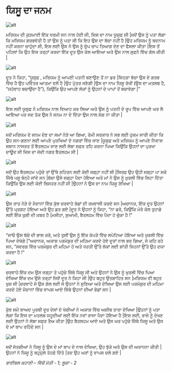 # ਯਿਸੂ ਦਾ ਜਨਮ

![alt](https://cdn.door43.org/obs/jpg/360px/obs-en-23-01.jpg)

ਮਰਿਯਮ  ਦੀ ਕੁੜਮਾਈ ਇੱਕ  ਧਰਮੀ ਜਨ ਨਾਲ ਹੋਈ ਸੀ, ਜਿਸ ਦਾ ਨਾਮ ਯੂਸੁਫ਼  ਸੀ |ਜਦੋਂ ਉਸ ਨੂੰ ਪਤਾ ਲੱਗਾ ਕਿ ਮਰਿਯਮ  ਗਰਭਵੰਤੀ  ਹੈ ਤਾਂ ਉਸ ਨੂੰ ਪਤਾ  ਸੀ ਕਿ ਇਹ ਉਸ ਦਾ ਬੱਚਾ ਨਹੀਂ ਹੈ |ਉਹ ਮਰਿਯਮ  ਨੂੰ ਬਦਨਾਮ ਨਹੀਂ ਕਰਨਾ ਚਾਹੁੰਦਾ ਸੀ, ਇਸ ਲਈ ਉਸ ਨੇ ਉਸ ਨੂੰ ਚੁੱਪ ਚਾਪ ਤਿਆਗ ਦੇਣ ਦਾ ਫੈਸਲਾ ਕੀਤਾ |ਇਸ ਤੋਂ ਪਹਿਲਾਂ ਕਿ ਉਹ ਇਸ ਤਰ੍ਹਾਂ  ਕਰਦਾ ਇੱਕ  ਦੂਤ ਉਸ ਕੋਲ ਆਇਆ ਅਤੇ ਉਸ ਨਾਲ ਸੁਫ਼ਨੇ ਵਿੱਚ  ਗੱਲ ਕੀਤੀ |

![alt](https://cdn.door43.org/obs/jpg/360px/obs-en-23-02.jpg)

ਦੂਤ ਨੇ ਕਿਹਾ, “ਯੂਸੁਫ਼ , ਮਰਿਯਮ  ਨੂੰ ਆਪਣੀ ਪਤਨੀ ਬਣਾਉਣ ਤੋਂ ਨਾ ਡਰ |ਜਿਹੜਾ ਬੱਚਾ ਉਸ ਦੇ ਗਰਭ ਵਿੱਚ  ਹੈ ਉਹ ਪਵਿੱਤਰ ਆਤਮਾ ਵਲੋਂ ਹੈ |ਉਹ ਪੁੱਤਰ ਜਣੇਗੀ |ਉਸ ਦਾ ਨਾਮ ਯਿਸੂ ਰੱਖੀਂ  (ਉਸ ਦਾ ਮਤਲਬ ਹੈ, “ਯਹੋਵਾਹ ਬਚਾਉਂਦਾ ਹੈ”), ਕਿਉਂਕਿ ਉਹ ਆਪਣੇ ਲੋਕਾਂ ਨੂੰ ਉਹਨਾਂ ਦੇ ਪਾਪਾਂ ਤੋਂ  ਬਚਾਵੇਗਾ |”

![alt](https://cdn.door43.org/obs/jpg/360px/obs-en-23-03.jpg)

ਇਸ ਲਈ ਯੂਸੁਫ਼  ਨੇ ਮਰਿਯਮ  ਨਾਲ ਵਿਆਹ ਕਰ ਲਿਆ ਅਤੇ ਉਸ ਨੂੰ ਪਤਨੀ ਦੇ ਰੂਪ ਵਿੱਚ  ਆਪਣੇ ਘਰ ਲੈ ਆਇਆ ਪਰ ਜਦ ਤੱਕ ਉਸ ਨੇ ਜਨਮ ਨਾ ਦੇ ਦਿੱਤਾ ਉਸ ਨਾਲ ਸੰਗ ਨਾ ਕੀਤਾ |

![alt](https://cdn.door43.org/obs/jpg/360px/obs-en-23-04.jpg)

ਜਦੋਂ ਮਰਿਯਮ  ਦੇ ਜਨਮ ਦੇਣ ਦਾ ਸਮਾਂ ਨੇੜੇ ਆ ਗਿਆ, ਰੋਮੀ ਸਰਕਾਰ ਨੇ ਸਭ  ਲਈ ਹੁਕਮ ਜਾਰੀ ਕੀਤਾ ਕਿ ਉਹ ਜਨ-ਗਣਨਾ ਲਈ ਆਪਣੇ ਪੁਰਖਿਆਂ ਦੇ ਨਗਰਾਂ ਵਿੱਚ  ਜਾਣ |ਯੂਸੁਫ਼  ਅਤੇ ਮਰਿਯਮ  ਨੂੰ ਆਪਣੇ ਨਿਵਾਸ ਸਥਾਨ ਨਾਸਰਤ ਤੋਂ ਬੈਤਲਹਮ ਜਾਣ ਲਈ ਲੰਬਾ ਸਫ਼ਰ ਤਹਿ ਕਰਨਾ ਪਿਆ ਕਿਉਂਕਿ ਉਹਨਾਂ ਦਾ ਪੁਰਖਾ ਦਾਊਦ  ਸੀ ਜਿਸ ਦਾ ਜੱਦੀ ਨਗਰ ਬੈਤਲਹਮ ਸੀ |

![alt](https://cdn.door43.org/obs/jpg/360px/obs-en-23-05.jpg)

ਜਦੋਂ ਉਹ ਬੈਤਲਹਮ ਪਹੁੰਚੇ ਤਾਂ ਉੱਥੇ ਠਹਿਰਨ ਲਈ ਕੋਈ ਜਗ੍ਹਾ ਨਹੀਂ ਸੀ |ਸਿਰਫ਼  ਉਹ ਉਹੀ ਜਗ੍ਹਾ ਪਾ ਸਕੇ ਜਿੱਥੇ ਪਸ਼ੂ  ਬੰਨ੍ਹੇ  ਜਾਂਦੇ ਸਨ |ਬੱਚਾ ਉਸੇ ਜਗ੍ਹਾ ਪੈਦਾ ਹੋਇਆ ਅਤੇ ਮਾਂ ਨੇ ਉਸ ਨੂੰ ਖ਼ੁਰਲੀ ਵਿੱਚ ਲਿਟਾ ਦਿੱਤਾ ਕਿਉਂਕਿ ਉਸ ਲਈ ਕੋਈ ਬਿਸਤਰ ਨਹੀਂ ਸੀ |ਉਹਨਾਂ ਨੇ ਉਸ ਦਾ ਨਾਮ ਯਿਸੂ ਰੱਖਿਆ |

![alt](https://cdn.door43.org/obs/jpg/360px/obs-en-23-06.jpg)

ਉਸ ਰਾਤ ਨੇੜੇ ਦੇ ਮੈਦਾਨਾਂ ਵਿੱਚ  ਕੁੱਝ ਚਰਵਾਹੇ ਭੇਡਾਂ ਦੀ ਰਖ਼ਵਾਲੀ ਕਰਦੇ ਸਨ |ਅਚਾਨਕ, ਇੱਕ ਦੂਤ ਉਹਨਾਂ ਉੱਤੇ ਪ੍ਰਗਟ ਹੋਇਆ ਅਤੇ ਉਹ ਡਰ ਗਏ |ਦੂਤ ਨੇ ਉਹਨਾਂ ਨੂੰ ਕਿਹਾ, “ਨਾ ਡਰੋ, ਕਿਉਂਕਿ ਮੇਰੇ ਕੋਲ ਤੁਹਾਡੇ ਲਈ ਇੱਕ  ਖ਼ੁਸ਼ੀ ਦੀ ਖ਼ਬਰ ਹੈ |ਮਸੀਹਾ, ਸੁਆਮੀ, ਬੈਤਲਹਮ ਵਿੱਚ  ਪੈਦਾ ਹੋ ਚੁੱਕਾ ਹੈ  !”

![alt](https://cdn.door43.org/obs/jpg/360px/obs-en-23-07.jpg)

“ਜਾਓ ਉਸ ਬੱਚੇ ਦੀ ਭਾਲ ਕਰੋ, ਅਤੇ ਤੁਸੀਂ ਉਸ ਨੂੰ ਇੱਕ  ਕੱਪੜੇ  ਵਿੱਚ  ਲਪੇਟਿਆ ਹੋਇਆ ਅਤੇ ਖੁਰਲੀ ਵਿੱਚ  ਪਿਆ ਦੇਖੋਗੇ  |”ਅਚਾਨਕ, ਅਕਾਸ਼ ਪਰਮੇਸ਼ੁਰ  ਦੀ ਮਹਿਮਾ  ਕਰਦੇ ਹੋਏ ਦੂਤਾਂ ਨਾਲ ਭਰ ਗਿਆ, ਜੋ ਕਹਿ ਰਹੇ ਸਨ, “ਸਵਰਗ ਵਿੱਚ  ਪਰਮੇਸ਼ੁਰ  ਦੀ ਮਹਿਮਾ  ਹੋ ਅਤੇ ਧਰਤੀ ਉੱਤੇ ਲੋਕਾਂ ਲਈ ਸ਼ਾਂਤੀ ਜਿਹਨਾਂ ਉੱਤੇ ਉਹ ਦਯਾ ਕਰਦਾ ਹੈ !”

![alt](https://cdn.door43.org/obs/jpg/360px/obs-en-23-08.jpg)

ਚਰਵਾਹੇ ਇੱਕ ਦਮ ਉਸ ਜਗ੍ਹਾ ਤੇ ਪਹੁੰਚੇ ਜਿੱਥੇ ਯਿਸੂ ਸੀ ਅਤੇ ਉਹਨਾਂ ਨੇ ਉਸ ਨੂੰ ਖੁਰਲੀ ਵਿੱਚ  ਪਿਆ ਦੇਖਿਆ ਇੱਕ  ਦਮ ਉਸੇ ਤਰ੍ਹਾਂ  ਜਿਵੇਂ ਦੂਤ ਨੇ ਕਿਹਾ ਸੀ |ਉਹ ਬਹੁਤ ਉਤਸ਼ਾਹਿਤ ਸਨ |ਮਰਿਯਮ  ਵੀ ਬਹੁਤ ਖੁਸ਼ ਸੀ |ਚਰਵਾਹੇ ਜੋ ਉਸ ਗੱਲ ਲਈ ਜੋ ਉਹਨਾਂ ਨੇ ਸੁਣਿਆ ਅਤੇ ਦੇਖਿਆ ਉਸ ਲਈ ਪਰਮੇਸ਼ੁਰ  ਦੀ ਮਹਿਮਾ ਕਰਦੇ ਹੋਏ ਮੈਦਾਨਾਂ ਵਿੱਚ  ਵਾਪਸ ਆਏ ਜਿੱਥੇ ਉਹਨਾਂ ਦੀਆਂ ਭੇਡਾਂ ਸਨ |

![alt](https://cdn.door43.org/obs/jpg/360px/obs-en-23-09.jpg)

ਕੁੱਝ ਸਮੇਂ ਬਾਅਦ ਪੂਰਬੀ ਦੂਰ ਦੇਸਾਂ ਦੇ ਖੋਜ਼ੀਆਂ  ਨੇ ਅਕਾਸ਼ ਵਿੱਚ  ਅਜ਼ੀਬ ਤਾਰਾ ਦੇਖਿਆ |ਉਹਨਾਂ ਨੂੰ ਪਤਾ ਲੱਗਾ ਕਿ ਇਸ ਦਾ ਮਤਲਬ ਯਹੂਦੀਆਂ ਲਈ ਇੱਕ ਨਵਾਂ ਰਾਜਾ ਪੈਦਾ ਹੋਇਆ ਹੈ |ਇਸ ਲਈ, ਰਾਜੇ ਨੂੰ ਦੇਖਣ ਲਈ ਉਹਨਾਂ ਨੇ ਲੰਬਾ ਸਫ਼ਰ ਤੈਅ  ਕੀਤਾ |ਉਹ ਬੈਤਲਹਮ ਆਏ ਅਤੇ ਉਸ ਘਰ ਪਹੁੰਚੇ ਜਿੱਥੇ ਯਿਸੂ ਅਤੇ ਉਸ ਦੇ ਮਾਂ ਬਾਪ ਰਹਿੰਦੇ ਸਨ |

![alt](https://cdn.door43.org/obs/jpg/360px/obs-en-23-10.jpg)

ਜਦੋਂ ਜੋਤਸ਼ੀਆਂ ਨੇ ਯਿਸੂ ਨੂੰ ਉਸ ਦੇ ਮਾਂ ਬਾਪ ਦੇ ਨਾਲ ਦੇਖਿਆ, ਉਹ ਝੁੱਕੇ ਅਤੇ ਉਸ ਦੀ ਅਰਾਧਨਾ ਕੀਤੀ |ਉਹਨਾਂ ਨੇ ਯਿਸੂ ਨੂੰ ਬਹੁਮੁੱਲੇ ਤੋਹਫ਼ੇ ਦਿੱਤੇ |ਤਦ  ਉਹ ਘਰਾਂ ਨੂੰ ਵਾਪਸ ਚਲੇ ਗਏ |

_ਬਾਈਬਲ ਕਹਾਣੀ – ਵਿੱਚੋਂ  ਮੱਤੀ -  1;  ਲੂਕਾ -  2_